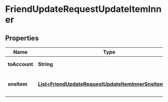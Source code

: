 

# FriendUpdateRequestUpdateItemInner


## Properties

| Name | Type | Description | Notes |
|------------ | ------------- | ------------- | -------------|
|**toAccount** | **String** | 好友的 UserID |  |
|**snsItem** | [**List&lt;FriendUpdateRequestUpdateItemInnerSnsItemInner&gt;**](FriendUpdateRequestUpdateItemInnerSnsItemInner.md) | 需要更新的关系链数据对象数组 |  |



